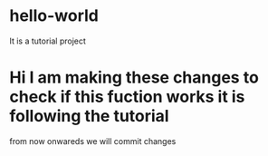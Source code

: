 # hello-world
It is a tutorial project
# Hi I am making these changes to check if this fuction works it is following the tutorial
from now onwareds we will commit changes
